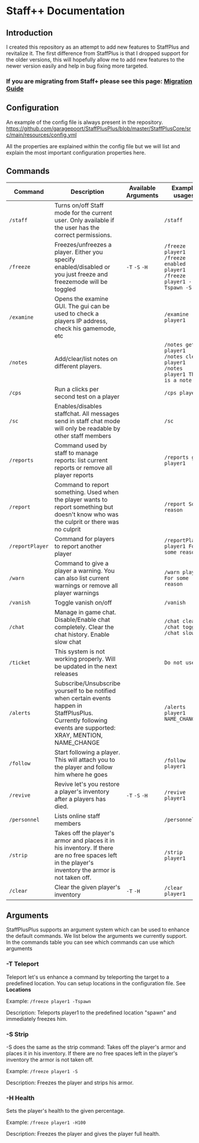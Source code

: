 # Staff++ Documentation

## Introduction
I created this repository as an attempt to add new features to StaffPlus and revitalize it.
The first difference from StaffPlus is that I dropped support for the older versions, this will hopefully allow me to add new features to the newer version easily and help in bug fixing more targeted.

### If you are migrating from Staff+ please see this page: [Migration Guide](https://github.com/garagepoort/StaffPlusPlus/wiki/StaffPlus-Migration)

## Configuration

An example of the config file is always present in the repository.
https://github.com/garagepoort/StaffPlusPlus/blob/master/StaffPlusCore/src/main/resources/config.yml

All the properties are explained within the config file but we will list and explain the most important configuration properties here.

## Commands

|Command|Description|Available Arguments|Example usages|
|---|---|---|---|
|`/staff`|Turns on/off Staff mode for the current user. Only available if the user has the correct permissions.||`/staff`|
|`/freeze`|Freezes/unfreezes a player. Either you specify enabled/disabled or you just freeze and freezemode will be toggled|`-T` `-S` `-H`|`/freeze player1` `/freeze enabled player1` `/freeze player1 -Tspawn -S`|
|`/examine`|Opens the examine GUI. The gui can be used to check a players IP address, check his gamemode, etc||`/examine player1`|
|`/notes`|Add/clear/list notes on different players.||`/notes get player1` `/notes clear player1` `/notes player1 This is a note`|
|`/cps`|Run a clicks per second test on a player||`/cps player1`|
|`/sc`|Enables/disables staffchat. All messages send in staff chat mode will only be readable by other staff members||`/sc`|
|`/reports`|Command used by staff to manage reports: list current reports or remove all player reports||`/reports get player1`|
|`/report`|Command to report something. Used when the player wants to report something but doesn't know who was the culprit or there was no culprit||`/report Some reason`|
|`/reportPlayer`|Command for players to report another player||`/reportPlayer player1 For some reason`|
|`/warn`|Command to give a player a warning. You can also list current warnings or remove all player warnings||`/warn player1 For some reason`|
|`/vanish`|Toggle vanish on/off||`/vanish`|
|`/chat`|Manage in game chat. Disable/Enable chat completely. Clear the chat history. Enable slow chat||`/chat clear` `/chat toggle` `/chat slow`|
|`/ticket`|This system is not working properly. Will be updated in the next releases||`Do not use`|
|`/alerts`|Subscribe/Unsubscribe yourself to be notified when certain events happen in StaffPlusPlus. Currently following events are supported: XRAY, MENTION, NAME_CHANGE||`/alerts player1 NAME_CHANGE`|
|`/follow`|Start following a player. This will attach you to the player and follow him where he goes||`/follow player1`|
|`/revive`|Revive let's you restore a player's inventory after a players has died.|`-T` `-S` `-H`|`/revive player1`|
|`/personnel`|Lists online staff members||`/personnel`|
|`/strip`|Takes off the player's armor and places it in his inventory. If there are no free spaces left in the player's inventory the armor is not taken off.||`/strip player1`|
|`/clear`|Clear the given player's inventory|`-T` `-H`|`/clear player1`|

## Arguments
StaffPlusPlus supports an argument system which can be used to enhance the default commands.
We list below the arguments we currently support.
In the commands table you can see which commands can use which arguments

### -T Teleport
Teleport let's us enhance a command by teleporting the target to a predefined location.
You can setup locations in the configuration file. See **Locations**

Example:
`/freeze player1 -Tspawn`

Description:
Teleports player1 to the predefined location "spawn" and immediately freezes him.

### -S Strip
-S does the same as the strip command:
Takes off the player's armor and places it in his inventory. If there are no free spaces left in the player's inventory the armor is not taken off.

Example:
`/freeze player1 -S`

Description:
Freezes the player and strips his armor.

### -H Health
Sets the player's health to the given percentage.

Example:
`/freeze player1 -H100`

Description:
Freezes the player and gives the player full health.